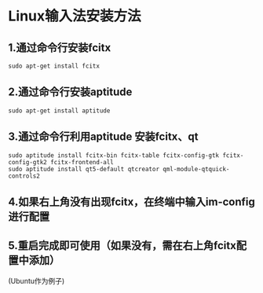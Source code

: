 # Linux输入法安装方法

## 1.通过命令行安装fcitx

```
sudo apt-get install fcitx
```

## 2.通过命令行安装aptitude 

```
sudo apt-get install aptitude
```

## 3.通过命令行利用aptitude 安装fcitx、qt

```
sudo aptitude install fcitx-bin fcitx-table fcitx-config-gtk fcitx-config-gtk2 fcitx-frontend-all
sudo aptitude install qt5-default qtcreator qml-module-qtquick-controls2
```

## 4.如果右上角没有出现fcitx，在终端中输入im-config进行配置

## 5.重启完成即可使用（如果没有，需在右上角fcitx配置中添加）

(Ubuntu作为例子)
